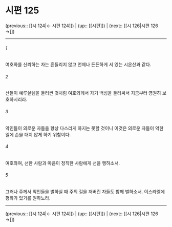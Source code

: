 # 시편 125

(previous:: [[시 124|← 시편 124]]) | (up:: [[시편]]) | (next:: [[시 126|시편 126 →]])

***




###### 1 

여호와를 신뢰하는 자는 흔들리지 않고 언제나 든든하게 서 있는 시온산과 같다. 



###### 2 

산들이 예루살렘을 둘러싼 것처럼 여호와께서 자기 백성을 둘러싸서 지금부터 영원히 보호하시리라. 



###### 3 

악인들이 의로운 자들을 항상 다스리게 하지는 못할 것이니 이것은 의로운 자들이 악한 일에 손을 대지 않게 하기 위함이다. 



###### 4 

여호와여, 선한 사람과 마음이 정직한 사람에게 선을 행하소서. 



###### 5 

그러나 주께서 악인들을 벌하실 때 주의 길을 저버린 자들도 함께 벌하소서. 이스라엘에 평화가 있기를 원하노라.

***

(previous:: [[시 124|← 시편 124]]) | (up:: [[시편]]) | (next:: [[시 126|시편 126 →]])
